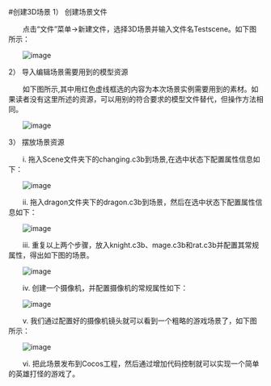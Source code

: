 #创建3D场景
1）	创建场景文件

&emsp;&emsp;点击“文件”菜单->新建文件，选择3D场景并输入文件名Testscene。如下图所示：

&emsp;&emsp;![image](res/image0001.png) 

2）	导入编辑场景需要用到的模型资源

&emsp;&emsp;如下图所示,其中用红色虚线框选的内容为本次场景实例需要用到的素材。如果读者没有这里所述的资源，可以用别的符合要求的模型文件替代，但操作方法相同。

&emsp;&emsp;![image](res/image0002.png) 

3）	摆放场景资源

&emsp;&emsp;i.	拖入Scene文件夹下的changing.c3b到场景,在选中状态下配置属性信息如下：

&emsp;&emsp;![image](res/image0003.png) 
 
&emsp;&emsp;ii.	拖入dragon文件夹下的dragon.c3b到场景，然后在选中状态下配置属性信息如下：

&emsp;&emsp;![image](res/image0004.png) 

&emsp;&emsp;iii.	重复以上两个步骤，放入knight.c3b、mage.c3b和rat.c3b并配置其常规属性，得出如下图的场景。

&emsp;&emsp;![image](res/image0005.png) 
 
&emsp;&emsp;iv.	创建一个摄像机，并配置摄像机的常规属性如下：

&emsp;&emsp;![image](res/image0006.png) 
 
&emsp;&emsp;v.	我们通过配置好的摄像机镜头就可以看到一个粗略的游戏场景了，如下图所示：

&emsp;&emsp;![image](res/image0007.png) 
 
&emsp;&emsp;vi.	把此场景发布到Cocos工程，然后通过增加代码控制就可以实现一个简单的英雄打怪的游戏了。
